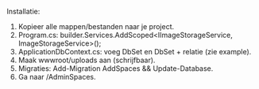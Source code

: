 Installatie:
1) Kopieer alle mappen/bestanden naar je project.
2) Program.cs: builder.Services.AddScoped<IImageStorageService, ImageStorageService>();
3) ApplicationDbContext.cs: voeg DbSet<Space> en DbSet<SpacePhoto> + relatie (zie example).
4) Maak wwwroot/uploads aan (schrijfbaar).
5) Migraties: Add-Migration AddSpaces && Update-Database.
6) Ga naar /AdminSpaces.

